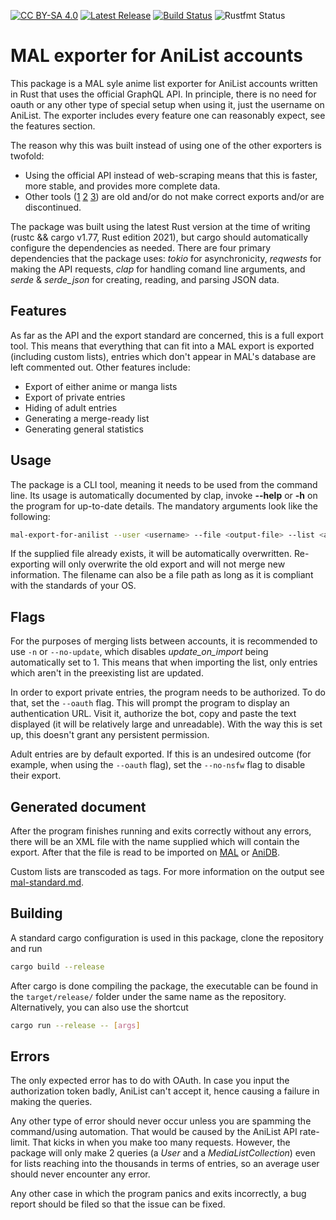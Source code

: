 [![CC BY-SA 4.0][cc-by-sa-shield]][cc-by-sa]
[![Latest Release][release-shield]][build]
[![Build Status][build-shield]][build]
![Rustfmt Status][rustfmt-shield]

[cc-by-sa]: http://creativecommons.org/licenses/by-sa/4.0/
[cc-by-sa-shield]: https://img.shields.io/badge/License-CC%20BY--SA%204.0-lightgrey.svg
[build-shield]: https://img.shields.io/github/actions/workflow/status/lowerednonce/mal-export-for-anilist/.github%2Fworkflows%2Frelease.yml?label=release%20build
[build]: https://github.com/lowerednonce/mal-export-for-anilist/releases/latest
[rustfmt-shield]: https://img.shields.io/github/actions/workflow/status/lowerednonce/mal-export-for-anilist/.github%2Fworkflows%2Fformat.yml?label=rustfmt
[release-shield]: https://img.shields.io/github/v/release/lowerednonce/mal-export-for-anilist

# MAL exporter for AniList accounts

This package is a MAL syle anime list exporter for AniList accounts written in Rust that uses the official GraphQL API. In principle, there is no need for oauth or any other type of special setup when using it, just the username on AniList. The exporter includes every feature one can reasonably expect, see the features section.

The reason why this was built instead of using one of the other exporters is twofold:
- Using the official API instead of web-scraping means that this is faster, more stable, and provides more complete data.
- Other tools ([1](https://anilist.co/forum/thread/4381) [2](https://malscraper.azurewebsites.net/) [3](https://github.com/nathanwentworth/anilist-to-mal)) are old and/or do not make correct exports and/or are discontinued.

The package was built using the latest Rust version at the time of writing (rustc && cargo v1.77, Rust edition 2021), but cargo should automatically configure the dependencies as needed. There are four primary dependencies that the package uses: *tokio* for asynchronicity, *reqwests* for making the API requests, *clap* for handling comand line arguments, and *serde* & *serde\_json* for creating, reading, and parsing JSON data.

## Features

As far as the API and the export standard are concerned, this is a full export tool. This means that everything that can fit into a MAL export is exported (including custom lists), entries which don't appear in MAL's database are left commented out. Other features include:

- Export of either anime or manga lists
- Export of private entries
- Hiding of adult entries
- Generating a merge-ready list
- Generating general statistics

## Usage

The package is a CLI tool, meaning it needs to be used from the command line. Its usage is automatically documented by clap, invoke **--help** or **-h** on the program for up-to-date details. The mandatory arguments look like the following:

```bash
mal-export-for-anilist --user <username> --file <output-file> --list <anime|manga>
```

If the supplied file already exists, it will be automatically overwritten. Re-exporting will only overwrite the old export and will not merge new information. The filename can also be a file path as long as it is compliant with the standards of your OS.

## Flags

For the purposes of merging lists between accounts, it is recommended to use `-n` or `--no-update`, which disables *update_on_import* being automatically set to 1. This means that when importing the list, only entries which aren't in the preexisting list are updated.

In order to export private entries, the program needs to be authorized. To do that, set the `--oauth` flag. This will prompt the program to display an authentication URL. Visit it, authorize the bot, copy and paste the text displayed (it will be relatively large and unreadable). With the way this is set up, this doesn't grant any persistent permission.

Adult entries are by default exported. If this is an undesired outcome (for example, when using the `--oauth` flag), set the `--no-nsfw` flag to disable their export.


## Generated document

After the program finishes running and exits correctly without any errors, there will be an XML file with the name supplied which will contain the export. After that the file is read to be imported on [MAL](https://myanimelist.net/import.php) or [AniDB](https://anidb.net/user/import/).

Custom lists are transcoded as tags. For more information on the output see [mal-standard.md](mal-standard.md).

## Building

A standard cargo configuration is used in this package, clone the repository and run

```sh
cargo build --release
```

After cargo is done compiling the package, the executable can be found in the `target/release/` folder under the same name as the repository. Alternatively, you can also use the shortcut

```sh
cargo run --release -- [args]
```

## Errors

The only expected error has to do with OAuth. In case you input the authorization token badly, AniList can't accept it, hence causing a failure in making the queries.

Any other type of error should never occur unless you are spamming the command/using automation. That would be caused by the AniList API rate-limit. That kicks in when you make too many requests. However, the package will only make 2 queries (a *User* and a *MediaListCollection*) even for lists reaching into the thousands in terms of entries, so an average user should never encounter any error.

Any other case in which the program panics and exits incorrectly, a bug report should be filed so that the issue can be fixed.
